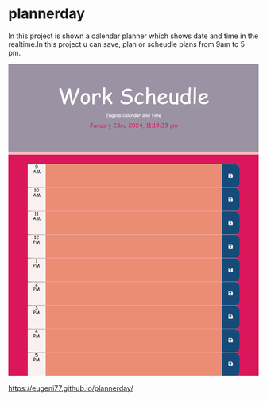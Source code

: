 # plannerday

In this project is shown a calendar planner which shows date and time in the realtime.In this project u can save, plan or scheudle plans from 9am to 5 pm.

![Alt text](eugeni77.github.io_plannerday_.png)

https://eugeni77.github.io/plannerday/